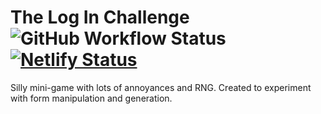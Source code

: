 # The Log In Challenge ![GitHub Workflow Status](https://github.com/vaernion/input-prank/workflows/Build%20&%20Deploy%20to%20GH%20Pages/badge.svg) [![Netlify Status](https://api.netlify.com/api/v1/badges/3ebabec4-ad84-44aa-a40f-0bfd5179b589/deploy-status)](https://app.netlify.com/sites/login-challenge/deploys)

Silly mini-game with lots of annoyances and RNG.
Created to experiment with form manipulation and generation.
